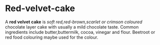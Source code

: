 # Red-velvet-cake

A  **red velvet cake** is *soft red,red-brown,scarlet or crimson coloured* chocolate layer cake with usually a mild chocolate taste.
Common ingredients include butter,buttermilk,
cocoa, vinegar and flour. Beetroot or red food colouring maybe used for the colour.
